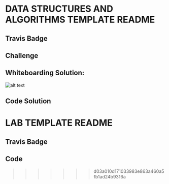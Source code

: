 
# DATA STRUCTURES AND ALGORITHMS TEMPLATE README
## Travis Badge
<!-- YOUR TRAVIS CI BADGE HERE -->

## Challenge
<!-- YOUR PROBLEM DOMAIN HERE -->

## Whiteboarding Solution:
 <!--YOUR GITHUB IMAGE URL BELOW  -->
![alt text](YOUR-IMAGE-URL-HERE.jpg)

## Code Solution
<!-- YOUR CODE HERE -->

<!-- ====================================================================== -->

# LAB TEMPLATE README
## Travis Badge
<!-- YOUR TRAVIS CI BADGE HERE -->

## Code
<!-- YOUR CODE DESCRIPTION HERE -->
>>>>>>> d03a010d171033983e863a460a5fb1ad24b9316a

